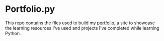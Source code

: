 # Portfolio.py

This repo contains the files used to build my [portfolio](https://robbiecares.herokuapp.com/), a site to showcase the learning resources I've used and projects I've completed while learning Python.
